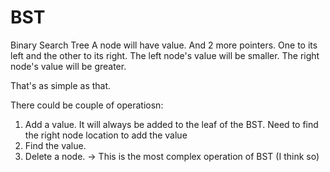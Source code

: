 # BST
Binary Search Tree
A node will have value.
And 2 more pointers. One to its left and the other to its right.
The left node's value will be smaller.
The right node's value will be greater.

That's as simple as that. 

There could be couple of operatiosn:
1. Add a value.
   It will always be added to the leaf of the BST.
   Need to find the right node location to add the value
2. Find the value.
3. Delete a node. -> This is the most complex operation of BST (I think so)
